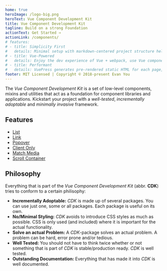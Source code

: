 ```yaml
---
home: true
heroImage: /logo-big.png
heroText: Vue Component Development Kit
title: Vue Component Development Kit
tagline: Build on a strong Foundation
actionText: Get Started →
actionLink: /components/
# features:
# - title: Simplicity First
#   details: Minimal setup with markdown-centered project structure helps you focus on writing.
# - title: Vue-Powered
#   details: Enjoy the dev experience of Vue + webpack, use Vue components in markdown, and develop custom themes with Vue.
# - title: Performant
#   details: VuePress generates pre-rendered static HTML for each page, and runs as an SPA once a page is loaded.
footer: MIT Licensed | Copyright © 2018-present Evan You
---
```


<HelloWorld />

The *Vue Component Development Kit* is a set of low-level components, mixins and utilities that act as a foundation for component libraries and applications. Kickstart your project with a *well-tested*, *incrementally adoptable* and *minimally invasive* framework.

## Features

- [List](./list)
- [Link](./link)
- [Popover](./popover)
- [Client Only](./client-only)
- [Match Media](./match-media)
- [Scroll Container](./scroll-container)

## Philosophy

Everything that is part of the *Vue Component Development Kit* (abbr. **CDK**) tries to conform to a certain philisophy:

- **Incrementally Adoptable:** *CDK* is made up of several packages. You can use just one, some or all packages. Each package is useful on its own.
- **No/Minimal Styling:** *CDK* avoids to introduce CSS styles as much as possible. CSS is only used (and included) where it is important for the actual functionality.
- **Solve an actual Problem:** A *CDK*-package solves an actual problem. A problem can be hard, error prone and/or tedious.
- **Well Tested:** You should not have to think twice whether or not something that is part of *CDK* is stable/production ready. *CDK* is well tested.
- **Outstanding Documentation:** Everything that has made it into *CDK* is well documented.
